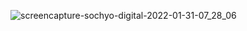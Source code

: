 ![screencapture-sochyo-digital-2022-01-31-07_28_06](https://user-images.githubusercontent.com/62004650/151728054-bea4b17c-a0ea-4add-a3fb-cda3d4fe3a81.png)
